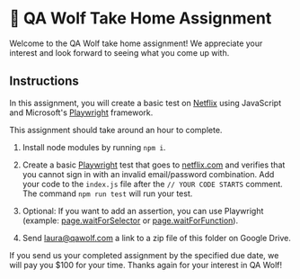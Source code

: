 # 🐺 QA Wolf Take Home Assignment

Welcome to the QA Wolf take home assignment! We appreciate your interest and look forward to seeing what you come up with.

## Instructions

In this assignment, you will create a basic test on [Netflix](https://www.netflix.com) using JavaScript and Microsoft's [Playwright](https://playwright.dev/docs/library) framework.

This assignment should take around an hour to complete.

1. Install node modules by running `npm i`.

2. Create a basic [Playwright](https://playwright.dev/docs/library) test that goes to [netflix.com](https://www.netflix.com) and verifies that you cannot sign in with an invalid email/password combination. Add your code to the `index.js` file after the `// YOUR CODE STARTS` comment. The command `npm run test` will run your test.

3. Optional: If you want to add an assertion, you can use Playwright (example: [page.waitForSelector](https://playwright.dev/docs/api/class-page#page-wait-for-selector) or [page.waitForFunction](https://playwright.dev/docs/api/class-page#page-wait-for-function)).

4. Send [laura@qawolf.com](mailto:laura@qawolf.com) a link to a zip file of this folder on Google Drive.

If you send us your completed assignment by the specified due date, we will pay you $100 for your time. Thanks again for your interest in QA Wolf!
